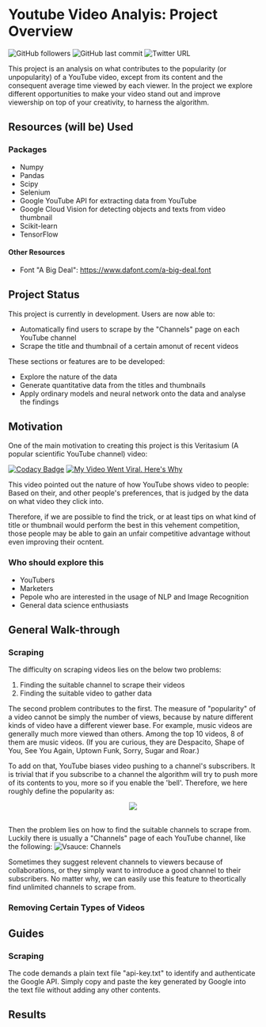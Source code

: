 # Youtube Video Analyis: Project Overview
![GitHub followers](https://img.shields.io/github/followers/wctse?style=flat-square) ![GitHub last commit](https://img.shields.io/github/last-commit/wctse/youtube-video-analysis?style=flat-square) ![Twitter URL](https://img.shields.io/twitter/url?label=Tweet%20About%20This%20Project&style=flat-square&url=https%3A%2F%2Fwww.linkedin.com%2Fin%2Fwctse%2F)

This project is an analysis on what contributes to the popularity (or unpopularity) of a YouTube video, except from its content and the consequent average time viewed by each viewer. In the project we explore different opportunities to make your video stand out and improve viewership on top of your creativity, to harness the algorithm.

## Resources (will be) Used
### Packages
*   Numpy
*   Pandas
*   Scipy
*   Selenium
*   Google YouTube API for extracting data from YouTube
*   Google Cloud Vision for detecting objects and texts from video thumbnail
*   Scikit-learn
*   TensorFlow

#### Other Resources
*   Font "A Big Deal": https://www.dafont.com/a-big-deal.font

## Project Status
This project is currently in development. Users are now able to:
*   Automatically find users to scrape by the "Channels" page on each YouTube channel
*   Scrape the title and thumbnail of a certain amonut of recent videos

These sections or features are to be developed:
*   Explore the nature of the data
*   Generate quantitative data from the titles and thumbnails
*   Apply ordinary models and neural network onto the data and analyse the findings

## Motivation
One of the main motivation to creating this project is this Veritasium (A popular scientific YouTube channel) video:

[![Codacy Badge](https://api.codacy.com/project/badge/Grade/27a3c053069244cda76e3f609559442f)](https://app.codacy.com/gh/wctse/youtube-video-analysis?utm_source=github.com&utm_medium=referral&utm_content=wctse/youtube-video-analysis&utm_campaign=Badge_Grade)
[![My Video Went Viral. Here's Why](https://i.ytimg.com/vi/fHsa9DqmId8/hq720.jpg?sqp=-oaymwEZCNAFEJQDSFXyq4qpAwsIARUAAIhCGAFwAQ==&rs=AOn4CLBme2X0lAIEWCgphf9-k3IqGtnT9w)](https://www.youtube.com/watch?v=fHsa9DqmId8)

This video pointed out the nature of how YouTube shows video to people: Based on their, and other people's preferences, that is judged by the data on what video they click into.

Therefore, if we are possible to find the trick, or at least tips on what kind of title or thumbnail would perform the best in this vehement competition, those people may be able to gain an unfair competitive advantage without even improving their ocntent.

### Who should explore this
*   YouTubers
*   Marketers
*   Pepole who are interested in the usage of NLP and Image Recognition
*   General data science enthusiasts

## General Walk-through
### Scraping
The difficulty on scraping videos lies on the below two problems:
1.  Finding the suitable channel to scrape their videos
2.  Finding the suitable video to gather data

The second problem contributes to the first. The measure of "popularity" of a video cannot be simply the number of views, because by nature different kinds of video have a different viewer base. For example, music videos are generally much more viewed than others. Among the top 10 videos, 8 of them are music videos. (If you are curious, they are Despacito, Shape of You, See You Again, Uptown Funk, Sorry, Sugar and Roar.)

To add on that, YouTube biases video pushing to a channel's subscribers. It is trivial that if you subscribe to a channel the algorithm will try to push more of its contents to you, more so if you enable the 'bell'. Therefore, we here roughly define the popularity as:

<p style="text-align: center;"><img src="https://render.githubusercontent.com/render/math?math=\displaystyle\text{Popularity}=\frac{\text{Views of the Video}}{\text{Subscribers of the Channel}}"></p>

\
Then the problem lies on how to find the suitable channels to scrape from. Luckily there is usually a "Channels" page of each YouTube channel, like the following:
![Vsauce: Channels](https://i.imgur.com/xDauW5D.png)

Sometimes they suggest relevent channels to viewers because of collaborations, or they simply want to introduce a good channel to their subscribers. No matter why, we can easily use this feature to theortically find unlimited channels to scrape from.

### Removing Certain Types of Videos

## Guides
### Scraping
The code demands a plain text file "api-key.txt" to identify and authenticate the Google API. Simply copy and paste the key generated by Google into the text file without adding any other contents.

## Results
